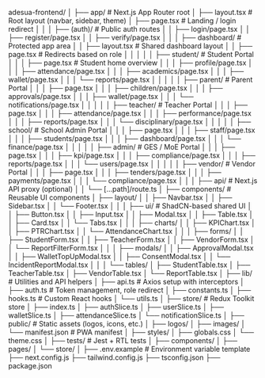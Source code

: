 adesua-frontend/
│
├── app/                            # Next.js App Router root
│   ├── layout.tsx                  # Root layout (navbar, sidebar, theme)
│   ├── page.tsx                    # Landing / login redirect
│   │
│   ├── (auth)/                     # Public auth routes
│   │   ├── login/page.tsx
│   │   ├── register/page.tsx
│   │   ├── verify/page.tsx
│   │
│   ├── dashboard/                  # Protected app area
│   │   ├── layout.tsx              # Shared dashboard layout
│   │   ├── page.tsx                # Redirects based on role
│   │   │
│   │   ├── student/                # Student Portal
│   │   │   ├── page.tsx            # Student home overview
│   │   │   ├── profile/page.tsx
│   │   │   ├── attendance/page.tsx
│   │   │   ├── academics/page.tsx
│   │   │   ├── wallet/page.tsx
│   │   │   └── reports/page.tsx
│   │   │
│   │   ├── parent/                 # Parent Portal
│   │   │   ├── page.tsx
│   │   │   ├── children/page.tsx
│   │   │   ├── approvals/page.tsx
│   │   │   ├── wallet/page.tsx
│   │   │   └── notifications/page.tsx
│   │   │
│   │   ├── teacher/                # Teacher Portal
│   │   │   ├── page.tsx
│   │   │   ├── attendance/page.tsx
│   │   │   ├── performance/page.tsx
│   │   │   ├── reports/page.tsx
│   │   │   └── disciplinary/page.tsx
│   │   │
│   │   ├── school/                 # School Admin Portal
│   │   │   ├── page.tsx
│   │   │   ├── staff/page.tsx
│   │   │   ├── students/page.tsx
│   │   │   ├── dashboard/page.tsx
│   │   │   └── finance/page.tsx
│   │   │
│   │   ├── admin/                  # GES / MoE Portal
│   │   │   ├── page.tsx
│   │   │   ├── kpi/page.tsx
│   │   │   ├── compliance/page.tsx
│   │   │   ├── reports/page.tsx
│   │   │   └── users/page.tsx
│   │   │
│   │   ├── vendor/                 # Vendor Portal
│   │   │   ├── page.tsx
│   │   │   ├── tenders/page.tsx
│   │   │   ├── payments/page.tsx
│   │   │   └── compliance/page.tsx
│   │
│   ├── api/                        # Next.js API proxy (optional)
│   │   └── [...path]/route.ts
│
├── components/                     # Reusable UI components
│   ├── layout/
│   │   ├── Navbar.tsx
│   │   ├── Sidebar.tsx
│   │   └── Footer.tsx
│   │
│   ├── ui/                         # ShadCN-based shared UI
│   │   ├── Button.tsx
│   │   ├── Input.tsx
│   │   ├── Modal.tsx
│   │   ├── Table.tsx
│   │   ├── Card.tsx
│   │   └── Tabs.tsx
│   │
│   ├── charts/
│   │   ├── KPIChart.tsx
│   │   ├── PTRChart.tsx
│   │   └── AttendanceChart.tsx
│   │
│   ├── forms/
│   │   ├── StudentForm.tsx
│   │   ├── TeacherForm.tsx
│   │   ├── VendorForm.tsx
│   │   └── ReportFilterForm.tsx
│   │
│   ├── modals/
│   │   ├── ApprovalModal.tsx
│   │   ├── WalletTopUpModal.tsx
│   │   ├── ConsentModal.tsx
│   │   └── IncidentReportModal.tsx
│   │
│   └── tables/
│       ├── StudentTable.tsx
│       ├── TeacherTable.tsx
│       ├── VendorTable.tsx
│       └── ReportTable.tsx
│
├── lib/                            # Utilities and API helpers
│   ├── api.ts                      # Axios setup with interceptors
│   ├── auth.ts                     # Token management, role redirect
│   ├── constants.ts
│   ├── hooks.ts                    # Custom React hooks
│   └── utils.ts
│
├── store/                          # Redux Toolkit store
│   ├── index.ts
│   ├── authSlice.ts
│   ├── userSlice.ts
│   ├── walletSlice.ts
│   ├── attendanceSlice.ts
│   └── notificationSlice.ts
│
├── public/                         # Static assets (logos, icons, etc.)
│   ├── logos/
│   ├── images/
│   └── manifest.json               # PWA manifest
│
├── styles/
│   ├── globals.css
│   └── theme.css
│
├── tests/                          # Jest + RTL tests
│   ├── components/
│   ├── pages/
│   └── store/
│
├── .env.example                    # Environment variable template
├── next.config.js
├── tailwind.config.js
├── tsconfig.json
├── package.json

